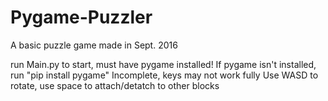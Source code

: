 # Pygame-Puzzler

A basic puzzle game made in Sept. 2016

run Main.py to start, must have pygame installed!
If pygame isn't installed, run "pip install pygame"
Incomplete, keys may not work fully
Use WASD to rotate, use space to attach/detatch to other blocks